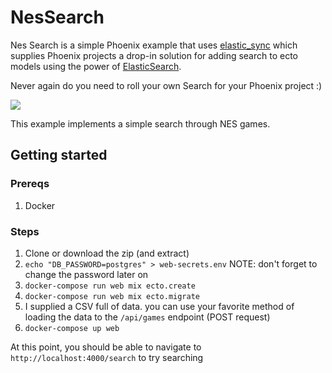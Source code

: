# NesSearch

Nes Search is a simple Phoenix example that uses [elastic_sync](https://github.com/promptworks/elastic_sync) which supplies Phoenix projects a drop-in solution for adding search to ecto models using the power of [ElasticSearch](https://www.elastic.co/).

Never again do you need to roll your own Search for your Phoenix project :)

![](http://i.imgur.com/2YUS5UU.png)

This example implements a simple search through NES games.

## Getting started

### Prereqs
1. Docker

### Steps
1. Clone or download the zip (and extract)
2. `echo "DB_PASSWORD=postgres" > web-secrets.env` NOTE: don't forget to change the password later on
3. `docker-compose run web mix ecto.create`
4. `docker-compose run web mix ecto.migrate`
5. I supplied a CSV full of data. you can use your favorite method of loading the data to the `/api/games` endpoint (POST request)
6. `docker-compose up web`

At this point, you should be able to navigate to `http://localhost:4000/search` to try searching
